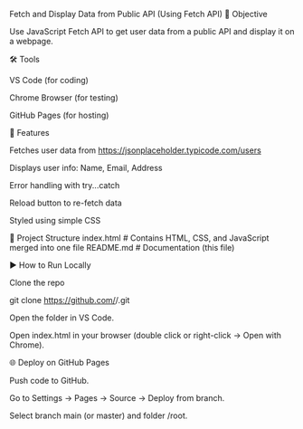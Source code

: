 Fetch and Display Data from Public API (Using Fetch API)
🎯 Objective

Use JavaScript Fetch API to get user data from a public API and display it on a webpage.

🛠️ Tools

VS Code (for coding)

Chrome Browser (for testing)

GitHub Pages (for hosting)

🚀 Features

Fetches user data from https://jsonplaceholder.typicode.com/users

Displays user info: Name, Email, Address

Error handling with try...catch

Reload button to re-fetch data

Styled using simple CSS

📂 Project Structure
index.html   # Contains HTML, CSS, and JavaScript merged into one file
README.md    # Documentation (this file)

▶️ How to Run Locally

Clone the repo

git clone https://github.com/<your-username>/<your-repo-name>.git


Open the folder in VS Code.

Open index.html in your browser (double click or right-click → Open with Chrome).

🌐 Deploy on GitHub Pages

Push code to GitHub.

Go to Settings → Pages → Source → Deploy from branch.

Select branch main (or master) and folder /root.
